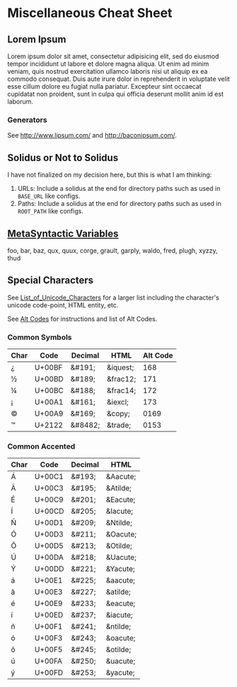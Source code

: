 # Miscellaneous Cheat Sheet


## Lorem Ipsum

Lorem ipsum dolor sit amet, consectetur adipisicing elit, sed do eiusmod tempor incididunt ut labore et dolore magna aliqua.
Ut enim ad minim veniam, quis nostrud exercitation ullamco laboris nisi ut aliquip ex ea commodo consequat.
Duis aute irure dolor in reprehenderit in voluptate velit esse cillum dolore eu fugiat nulla pariatur.
Excepteur sint occaecat cupidatat non proident, sunt in culpa qui officia deserunt mollit anim id est laborum.

### Generators

See http://www.lipsum.com/ and http://baconipsum.com/.


## Solidus or Not to Solidus

I have not finalized on my decision here, but this is what I am thinking:

1. URLs: Include a solidus at the end for directory paths such as used in
   `BASE_URL` like configs.
2. Paths: Include a solidus at the end for directory paths such as used in
   `ROOT_PATH` like configs.


## [MetaSyntactic Variables](https://en.wikipedia.org/wiki/Metasyntactic_variable)

foo, bar, baz, qux, quux, corge, grault, garply, waldo, fred, plugh, xyzzy, thud

## Special Characters

See [List_of_Unicode_Characters](https://en.wikipedia.org/wiki/List_of_Unicode_characters) for a larger list including
the character's unicode code-point, HTML entity, etc.

See [Alt Codes](https://usefulshortcuts.com/alt-codes) for instructions and list of Alt Codes.

### Common Symbols

| Char | Code   | Decimal     | HTML         | Alt Code |
| ---- | ------ | ----------- | ------------ | -------- |
| ¿    | U+00BF | &amp;#191;  | &amp;iquest; | 168      |
| ½    | U+00BD | &amp;#189;  | &amp;frac12; | 171      |
| ¼    | U+00BC | &amp;#188;  | &amp;frac14; | 172      |
| ¡    | U+00A1 | &amp;#161;  | &amp;iexcl;  | 173      |
| ©    | U+00A9 | &amp;#169;  | &amp;copy;   | 0169     |
| ™    | U+2122 | &amp;#8482; | &amp;trade;  | 0153     |

### Common Accented

| Char | Code   | Decimal    | HTML         |
| ---- | ------ | ---------- | ------------ |
| Á    | U+00C1 | &amp;#193; | &amp;Aacute; |
| Ã    | U+00C3 | &amp;#195; | &amp;Atilde; |
| É    | U+00C9 | &amp;#201; | &amp;Eacute; |
| Í    | U+00CD | &amp;#205; | &amp;Iacute; |
| Ñ    | U+00D1 | &amp;#209; | &amp;Ntilde; |
| Ó    | U+00D3 | &amp;#211; | &amp;Oacute; |
| Õ    | U+00D5 | &amp;#213; | &amp;Otilde; |
| Ú    | U+00DA | &amp;#218; | &amp;Uacute; |
| Ý    | U+00DD | &amp;#221; | &amp;Yacute; |
| á    | U+00E1 | &amp;#225; | &amp;aacute; |
| ã    | U+00E3 | &amp;#227; | &amp;atilde; |
| é    | U+00E9 | &amp;#233; | &amp;eacute; |
| í    | U+00ED | &amp;#237; | &amp;iacute; |
| ñ    | U+00F1 | &amp;#241; | &amp;ntilde; |
| ó    | U+00F3 | &amp;#243; | &amp;oacute; |
| õ    | U+00F5 | &amp;#245; | &amp;otilde; |
| ú    | U+00FA | &amp;#250; | &amp;uacute; |
| ý    | U+00FD | &amp;#253; | &amp;yacute; |
